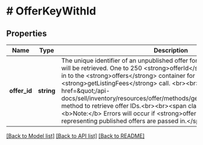 # # OfferKeyWithId

## Properties

Name | Type | Description | Notes
------------ | ------------- | ------------- | -------------
**offer_id** | **string** | The unique identifier of an unpublished offer for which expected listing fees will be retrieved. One to 250 &lt;strong&gt;offerId&lt;/strong&gt; values can be passed in to the &lt;strong&gt;offers&lt;/strong&gt; container for one &lt;strong&gt;getListingFees&lt;/strong&gt; call. &lt;br&gt;&lt;br&gt;Use the &lt;a href&#x3D;\&quot;/api-docs/sell/inventory/resources/offer/methods/getOffers\&quot;&gt;getOffers&lt;/a&gt; method to retrieve offer IDs.&lt;br&gt;&lt;br&gt;&lt;span class&#x3D;\&quot;tablenote\&quot;&gt;&lt;b&gt;Note:&lt;/b&gt; Errors will occur if &lt;strong&gt;offerId&lt;/strong&gt; values representing published offers are passed in.&lt;/span&gt; | [optional]

[[Back to Model list]](../../README.md#models) [[Back to API list]](../../README.md#endpoints) [[Back to README]](../../README.md)
